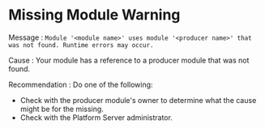 # Missing Module Warning

Message : `Module '<module name>' uses module '<producer name>' that was not found. Runtime errors may occur.`

Cause : Your module has a reference to a producer module that was not found.

Recommendation : Do one of the following:

* Check with the producer module's owner to determine what the cause might be for the missing.
* Check with the Platform Server administrator.

